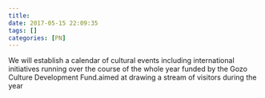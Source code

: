 ```yaml
---
title:
date: 2017-05-15 22:09:35
tags: []
categories: [PN]
---
```


We will establish a calendar of cultural events including international initiatives running over the course of the whole year funded by the Gozo Culture Development Fund.aimed at drawing a stream of visitors during the year